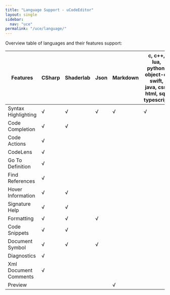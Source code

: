```yaml
---
title: "Language Support - uCodeEditor"
layout: single
sidebar:
  nav: "uce"
permalink: "/uce/language/"
---
```


Overview table of languages and their features support:

| Features              | CSharp | Shaderlab | Json | Markdown | c, c++, lua, python, object-c, swift, java, css, html, sql, typescript |
| --------------------- | ------ | --------- | ---- |--- | --------------- |
| Syntax Highlighting   | √  | √          | √     | √   | √           |
| Code Completion       | √       | √          |      |    |            |
| Code Actions          | √       |           |      |    |            |
| CodeLens           	| √       |           |      |    |            |
| Go To Definition      | √       |           |      |    |            |
| Find References       | √       |           |      |    |            |
| Hover Information     | √       | √          |      |    |            |
| Signature Help        | √       | √          |      |    |            |
| Formatting            | √       | √          | √     |    |            |
| Code Snippets         | √       | √          |      |    |            |
| Document Symbol       | √       | √          | √     |    |            |
| Diagnostics           | √       |           |      |    |            |
| Xml Document Comments | √       |           |      |    |            |
| Preview				|        |		     |		| √   |			  |

